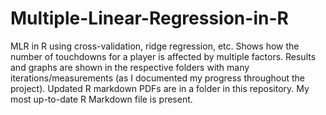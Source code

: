 # Multiple-Linear-Regression-in-R
MLR in R using cross-validation, ridge regression, etc. Shows how the number of touchdowns for a player is affected by multiple factors. Results and graphs are shown in the respective folders with many iterations/measurements (as I documented my progress throughout the project). Updated R markdown PDFs are in a folder in this repository. My most up-to-date R Markdown file is present. 
